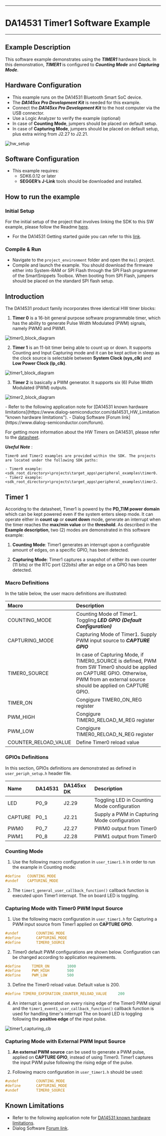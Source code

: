 
------

# DA14531 Timer1 Software Example

------

## Example Description

This software example demonstrates using the ***TIMER1*** hardware block. In this demonstration, ***TIMER1*** is configured to ***Counting Mode*** and ***Capturing Mode***.

## Hardware Configuration

- This example runs on the DA14531 Bluetooth Smart SoC device.
- The ***DA145xx Pro Development Kit*** is needed for this example.
- Connect the ***DA145xx Pro Development Kit***  to the host computer via the USB connector. 
- Use a Logic Analyzer to verify the example (optional)
- In case of **Counting Mode**, jumpers should be placed on default setup.
- In case of **Capturing Mode**, jumpers should be placed on default setup, plus extra wiring from J2.27 to J2.21.  


![hw_setup](assets/hw_setup.PNG)

## Software Configuration

- This example requires:
  - SDK6.0.12 or later
  - **SEGGER’s J-Link** tools should be downloaded and installed.


## How to run the example

### Initial Setup

For the initial setup of the project that involves linking the SDK to this SW example, please follow the Readme [here](https://github.com/dialog-semiconductor/BLE_SDK6_examples).

- For the DA14531 Getting started guide you can refer to this [link](https://www.dialog-semiconductor.com/da14531-getting-started).

### Compile & Run

- Νavigate to the `project_environment` folder and open the `Keil` project.
- Compile and launch the example. You should download the firmware either into System-RAM or SPI Flash through the SPI Flash programmer of the SmartSnippets Toolbox. When booting from SPI Flash, jumpers should be placed on the standard SPI flash setup.

## Introduction

The DA14531 product family incorporates three identical HW timer blocks: 

1. **Timer 0** is a 16-bit general purpose software programmable timer, which has the ability to generate Pulse Width Modulated (PWM) signals, namely PWM0 and PWM1.

![timer0_block_diagram](assets/timer0_block_diagram.PNG)


2. **Timer 1** is an 11-bit timer being able to count up or down. It supports Counting and Input Capturing mode and it can be kept active in sleep as the clock source is selectable between **System Clock (sys_clk)** and **Low Power Clock (lp_clk)**.

![timer1_block_diagram](assets/timer1_block_diagram.PNG)

3. **Timer 2** is basically a PWM generator. It supports six (6) Pulse Width Modulated (PWM) outputs.

![timer2_block_diagram](assets/timer2_block_diagram.PNG)


</center>- Refer to the following application note for [DA14531 known hardware limitations](https://www.dialog-semiconductor.com/da14531_HW_Limitation  "known hardware limitations"). 
- Dialog Software [Forum link](https://www.dialog-semiconductor.com/forum).

For getting more information about the HW Timers on DA14531, please refer to the [datasheet](https://www.dialog-semiconductor.com/da14531_datasheet).
 
***Useful Note*** :    

    Timer0 and Timer2 examples are provided within the SDK. The projects are located under the following SDK paths:

    - Timer0 example: <sdk_root_directory>\projects\target_apps\peripheral_examples\timer0.
    - Timer2 example: <sdk_root_directory>\projects\target_apps\peripheral_examples\timer2.


## Timer 1

Accoridng to the datasheet, Timer1 is powerd by the **PD_TIM power domain** which can be kept powered even if the system enters sleep mode. It can operate either in **count up** or **count down** mode, generate an interrupt when the timer reaches the **max/min value** or the **threshold**. As described in the **Example description**, two (2) modes are demonstrated in this software example:

1. **Counting Mode**: Timer1 generates an interrupt upon a configurable amount of edges, on a
specific GPIO, has been detected.

2. **Capturing Mode**: Timer1 captures a snapshot of either its own counter (11 bits) or the RTC port (22bits) after an edge on a GPIO has been detected.


### Macro Definitions

In the table below, the user macro definitions are illustrated:

<table>
<thead>
  <tr class="header">
  <th style="text-align: left;">Macro</th>
  <th style="text-align: left;">Description</th>
  </tr>
</thead>
<tbody>
  <tr class="odd">
  <td style="text-align: left;">COUNTING_MODE</td>
  <td style="text-align: left;">Counting Mode of Timer1. Toggling <i><b>LED GPIO (Default Configuration)</b></i></td>
  </tr>
  <tr class="even">
  <td style="text-align: left;">CAPTURING_MODE</td>
  <td style="text-align: left;">Capturing Mode of Timer1. Supply PWM input source to <i><b>CAPTURE GPIO</b></i></td>
  </tr>
  <tr class="even">
  <td style="text-align: left;">TIMER0_SOURCE</td>
  <td style="text-align: left;">In case of Capturing Mode, if TIMER0_SOURCE is defined, PWM from SW Timer0 should be applied on CAPTURE GPIO.	Otherwise, PWM from an external source should be applied on CAPTURE GPIO. </td>
  </tr>
  <tr class="odd">
  <td style="text-align: left;">TIMER_ON</td>
  <td style="text-align: left;">Congigure TIMER0_ON_REG register</td>
  </tr>
  <tr class="even">
  <td style="text-align: left;">PWM_HIGH</td>
  <td style="text-align: left;">Congigure TIMER0_RELOAD_M_REG register</td>
  </tr>
  <tr class="even">
  <td style="text-align: left;">PWM_LOW</td>
  <td style="text-align: left;">Congigure TIMER0_RELOAD_N_REG register   </td>
  </tr>
    <tr class="even">
  <td style="text-align: left;">COUNTER_RELOAD_VALUE</td>
  <td style="text-align: left;">Define Timer0 reload value</td>
  </tr>
</tbody>
</table>

### GPIOs Definitions
In this section, GPIOs definitions are demonstrated as defined in `user_periph_setup.h` header file.

<table>
<thead>
  <tr class="header">
  <th style="text-align: left;">Name</th>
  <th style="text-align: left;">DA14531</th>
  <th style="text-align: left;">DA145xx DK</th>
  <th style="text-align: left;">Description</th>
  </tr>
</thead>
<tbody>
  <tr class="odd">
  <td style="text-align: left;">LED</td>
  <td style="text-align: left;">P0_9</td>
  <td style="text-align: left;">J2.29</td>
  <td style="text-align: left;">Toggling LED in Counting Mode configuration</td>
  </tr>
  <tr class="even">
  <td style="text-align: left;">CAPTURE</td>
  <td style="text-align: left;">P0_1</td>
  <td style="text-align: left;">J2.21</td>
  <td style="text-align: left;">Supply a PWM in Capturing Mode configuration</td>
  </tr>
  <tr class="even">
  <td style="text-align: left;">PWM0</td>
  <td style="text-align: left;">P0_7</td>
  <td style="text-align: left;">J2.27</td>
  <td style="text-align: left;">PWM0 output from Timer0</td>
  </tr>
  <tr class="odd">
  <td style="text-align: left;">PWM1</td>
  <td style="text-align: left;">P0_8</td>
  <td style="text-align: left;">J2.28</td>
  <td style="text-align: left;">PWM1 output from Timer0</td>
  </tr>
</tbody>
</table>

### Counting Mode

1. Use the following macro configuration in `user_timer1.h` in order to run the example in Counting mode:

```c
#define   COUNTING_MODE
#undef    CAPTURING_MODE
```

2. The `timer1_general_user_callback_function()` callback function is executed upon Timer1 interrupt. The on board LED is toggling.

### Capturing Mode with Timer0 PWM Input Source

1. Use the following macro configuration in `user_timer1.h` for Capturing a PWM input source from Timer1 applied on **CAPTURE GPIO**.

```c
#undef        COUNTING_MODE
#define       CAPTURING_MODE
#define       TIMER0_SOURCE
```

2. Timer0 default PWM configurations are shown below. Configuration can be changed according to application requirements.

```c
#define     TIMER_ON        1000
#define     PWM_HIGH        500
#define     PWM_LOW         500
```

3. Define the Timer0 reload value. Default value is 200.

```c
#define TIMER0_EXPIRATION_COUNTER_RELOAD_VALUE     200
```

4. An interrupt is generated on every rising edge of the Timer0 PWM signal and the `timer1_event1_user_callback_function()` callback function is used for handling timer's interrupt The on board LED is toggling following the **positive edge** of the input pulse.

![timer1_capturing_cb](assets/timer1_capturing_cb.PNG)


### Capturing Mode with External PWM Input Source

1. **An external PWM source** can be used to generate a PWM pulse, applied on **CAPTURE GPIO**, instead of using Timer0. Timer1 captures the input PWM pulse following the rising edge of the pulse.

2. Following macro configuration in `user_timer1.h` should be used:

```c
#undef        COUNTING_MODE
#define       CAPTURING_MODE
#undef        TIMER0_SOURCE
```

## Known Limitations

- Refer to the following application note for [DA14531 known hardware limitations](https://www.dialog-semiconductor.com/da14531_HW_Limitation  "known hardware limitations"). 
- Dialog Software [Forum link](https://www.dialog-semiconductor.com/forum).


